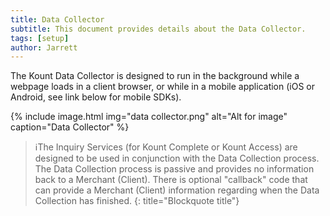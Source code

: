```yaml
---
title: Data Collector
subtitle: This document provides details about the Data Collector.
tags: [setup]
author: Jarrett
---
```


The Kount Data Collector is designed to run in the background while a webpage loads in a client
browser, or while in a mobile application (iOS or Android, see link below for mobile SDKs).

{% include image.html img="data collector.png" alt="Alt for image" caption="Data Collector" %}

> ℹ️The Inquiry Services (for Kount Complete or Kount Access) are designed to be used in conjunction
with the Data Collection process. The Data Collection process is passive and provides no information
back to a Merchant (Client). There is optional "callback" code that can provide a Merchant (Client)
information regarding when the Data Collection has finished.
{: title="Blockquote title"}

